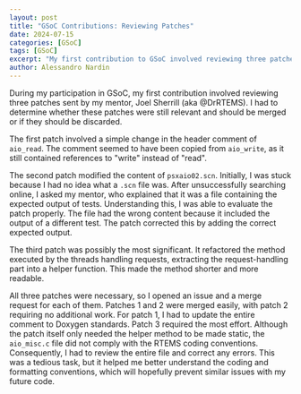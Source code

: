 ```yaml
---
layout: post
title: "GSoC Contributions: Reviewing Patches"
date: 2024-07-15
categories: [GSoC]
tags: [GSoC]
excerpt: "My first contribution to GSoC involved reviewing three patches sent by my mentor, Joel Sherrill."
author: Alessandro Nardin
---
```


During my participation in GSoC, my first contribution involved reviewing three patches sent by my mentor, Joel Sherrill (aka @DrRTEMS). I had to determine whether these patches were still relevant and should be merged or if they should be discarded.

The first patch involved a simple change in the header comment of `aio_read`. The comment seemed to have been copied from `aio_write`, as it still contained references to "write" instead of "read".

The second patch modified the content of `psxaio02.scn`. Initially, I was stuck because I had no idea what a `.scn` file was. After unsuccessfully searching online, I asked my mentor, who explained that it was a file containing the expected output of tests. Understanding this, I was able to evaluate the patch properly. The file had the wrong content because it included the output of a different test. The patch corrected this by adding the correct expected output.

The third patch was possibly the most significant. It refactored the method executed by the threads handling requests, extracting the request-handling part into a helper function. This made the method shorter and more readable.

All three patches were necessary, so I opened an issue and a merge request for each of them. Patches 1 and 2 were merged easily, with patch 2 requiring no additional work. For patch 1, I had to update the entire comment to Doxygen standards. Patch 3 required the most effort. Although the patch itself only needed the helper method to be made static, the `aio_misc.c` file did not comply with the RTEMS coding conventions. Consequently, I had to review the entire file and correct any errors. This was a tedious task, but it helped me better understand the coding and formatting conventions, which will hopefully prevent similar issues with my future code.
